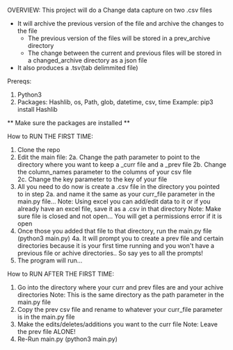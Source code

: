 OVERVIEW:
This project will do a Change data capture on two .csv files 
  - It will archive the previous version of the file and archive the changes to the file 
    - The previous version of the files will be stored in a prev_archive directory
    - The change between the current and previous files will be stored in a changed_archive directory as a json file
  - It also produces a .tsv(tab delimmited file)
 
Prereqs:
1. Python3
2. Packages: Hashlib, os, Path, glob, datetime, csv, time
Example: pip3 install Hashlib

** Make sure the packages are installed **

How to RUN THE FIRST TIME:
1. Clone the repo
2. Edit the main file:
2a. Change the path parameter to point to the directory where you want to keep a _curr file and a _prev file
2b. Change the column_names parameter to the columns of your csv file   
2c. Change the key parameter to the key of your file
3. All you need to do now is create a .csv file in the directory you pointed to in step 2a. and name it the same as your curr_file parameter in the main.py file...
Note: Using excel you can add/edit data to it or if you already have an excel file, save it as a .csv in that directory
Note: Make sure file is closed and not open... You will get a permissions error if it is open
4. Once those you added that file to that directory, run the main.py file (python3 main.py)
4a. It will prompt you to create a prev file and certain directories because it is your first time running and you won't have a previous file or achive directories..
So say yes to all the prompts!
5. The program will run...


How to RUN AFTER THE FIRST TIME:
1. Go into the directory where your curr and prev files are and your achive directories
Note: This is the same directory as the path parameter in the main.py file
2. Copy the prev csv file and rename to whatever your curr_file parameter is in the main.py file
3. Make the edits/deletes/additions you want to the curr file
Note: Leave the prev file ALONE!
4. Re-Run main.py (python3 main.py)

